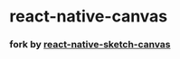 react-native-canvas
===================


### fork by [react-native-sketch-canvas](https://github.com/terrylinla/react-native-sketch-canvas)
